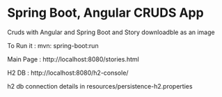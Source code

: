 # Spring Boot, Angular CRUDS App

Cruds with Angular and Spring Boot and Story downloadble as an image

To Run it :
mvn: spring-boot:run

Main Page : 
http://localhost:8080/stories.html

H2 DB :
http://localhost:8080/h2-console/

h2 db connection details in resources/persistence-h2.properties
